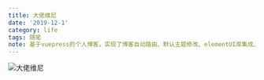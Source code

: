 ```yaml
---
title: 大佬维尼
date: '2019-12-1'
category: life
tags: 随笔
note: 基于vuepress的个人博客，实现了博客自动路由、默认主题修改、elementUI库集成、mp3背景播放、标签墙、评论功能
---
```

![大佬维尼](https://eric-sheng-1300164148.cos.ap-guangzhou.myqcloud.com/2019/10/18/a9c5d03118dad55e9a79dde6175a5ad9.jpg) 

